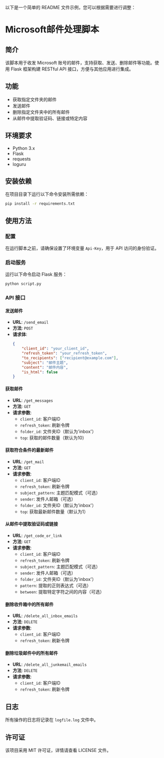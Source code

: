 以下是一个简单的 README 文件示例，您可以根据需要进行调整：
# Microsoft邮件处理脚本

## 简介
该脚本用于收发 Microsoft 账号的邮件，支持获取、发送、删除邮件等功能。使用 Flask 框架构建 RESTful API 接口，方便与其他应用进行集成。

## 功能
- 获取指定文件夹的邮件
- 发送邮件
- 删除指定文件夹中的所有邮件
- 从邮件中提取验证码、链接或特定内容

## 环境要求
- Python 3.x
- Flask
- requests
- loguru

## 安装依赖
在项目目录下运行以下命令安装所需依赖：
```bash
pip install -r requirements.txt
```

## 使用方法

### 配置
在运行脚本之前，请确保设置了环境变量 `Api-Key`，用于 API 访问的身份验证。

### 启动服务
运行以下命令启动 Flask 服务：
```bash
python script.py
```

### API 接口

#### 发送邮件
- **URL**: `/send_email`
- **方法**: `POST`
- **请求体**:
  ```json
  {
      "client_id": "your_client_id",
      "refresh_token": "your_refresh_token",
      "to_recipients": ["recipient@example.com"],
      "subject": "邮件主题",
      "content": "邮件内容",
      "is_html": false
  }
  ```

#### 获取邮件
- **URL**: `/get_messages`
- **方法**: `GET`
- **请求参数**:
  - `client_id`: 客户端ID
  - `refresh_token`: 刷新令牌
  - `folder_id`: 文件夹ID（默认为'inbox'）
  - `top`: 获取的邮件数量（默认为10）

#### 获取符合条件的最新邮件
- **URL**: `/get_mail`
- **方法**: `GET`
- **请求参数**:
  - `client_id`: 客户端ID
  - `refresh_token`: 刷新令牌
  - `subject_pattern`: 主题匹配模式（可选）
  - `sender`: 发件人邮箱（可选）
  - `folder_id`: 文件夹ID（默认为'inbox'）
  - `top`: 获取最新邮件数量（默认为1）

#### 从邮件中提取验证码或链接
- **URL**: `/get_code_or_link`
- **方法**: `GET`
- **请求参数**:
  - `client_id`: 客户端ID
  - `refresh_token`: 刷新令牌
  - `subject_pattern`: 主题匹配模式（可选）
  - `sender`: 发件人邮箱（可选）
  - `folder_id`: 文件夹ID（默认为'inbox'）
  - `pattern`: 提取的正则表达式（可选）
  - `between`: 提取特定字符之间的内容（可选）

#### 删除收件箱中的所有邮件
- **URL**: `/delete_all_inbox_emails`
- **方法**: `DELETE`
- **请求参数**:
  - `client_id`: 客户端ID
  - `refresh_token`: 刷新令牌

#### 删除垃圾邮件中的所有邮件
- **URL**: `/delete_all_junkemail_emails`
- **方法**: `DELETE`
- **请求参数**:
  - `client_id`: 客户端ID
  - `refresh_token`: 刷新令牌

## 日志
所有操作的日志将记录在 `logfile.log` 文件中。

## 许可证
该项目采用 MIT 许可证，详情请查看 LICENSE 文件。

